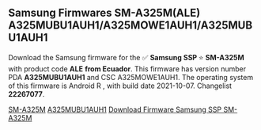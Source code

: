 <h2>Samsung Firmwares SM-A325M(ALE) A325MUBU1AUH1/A325MOWE1AUH1/A325MUBU1AUH1</h2>
Download the Samsung firmware for the ✅ <strong>Samsung SSP </strong> ⭐ <strong>SM-A325M</strong> with product code <strong>ALE</strong> <strong> from Ecuador</strong>. This firmware has version number PDA <strong>A325MUBU1AUH1</strong> and CSC A325MOWE1AUH1. The operating system of this firmware is Android R , with build date 2021-10-07. Changelist <strong>22267077</strong>.


[SM-A325M](https://samfirm.shop/samsung/model/SM-A325M)
[A325MUBU1AUH1](https://samfirm.shop/samsung/pda/A325MUBU1AUH1)
[Download Firmware Samsung SSP SM-A325M](https://samfirm.shop/samsung/firmware/463164)
